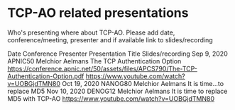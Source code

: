 # TCP-AO related presentations

Who's presenting where about TCP-AO. Please add date, conference/meeting, presenter and if available link to slides/recording

Date            Conference  Presenter         Presentation Title                     Slides/recording
Sep 9, 2020     APNIC50     Melchior Aelmans  The TCP Authentication Option         https://conference.apnic.net/50/assets/files/APCS790/The-TCP-Authentication-Option.pdf
                                                                                    https://www.youtube.com/watch?v=UOBGjdTMN80
Oct 19, 2020    NANOG80     Melchior Aelmans  It is time...to replace MD5
Nov 10, 2020    DENOG12     Melchior Aelmans  It is time to replace MD5 with TCP-AO https://www.youtube.com/watch?v=UOBGjdTMN80
